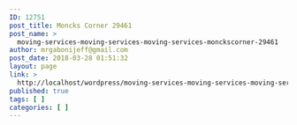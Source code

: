 ```yaml
---
ID: 12751
post_title: Moncks Corner 29461
post_name: >
  moving-services-moving-services-moving-services-monckscorner-29461
author: mrgabonijeff@gmail.com
post_date: 2018-03-28 01:51:32
layout: page
link: >
  http://localhost/wordpress/moving-services-moving-services-moving-services-monckscorner-29461/
published: true
tags: [ ]
categories: [ ]
---
```

